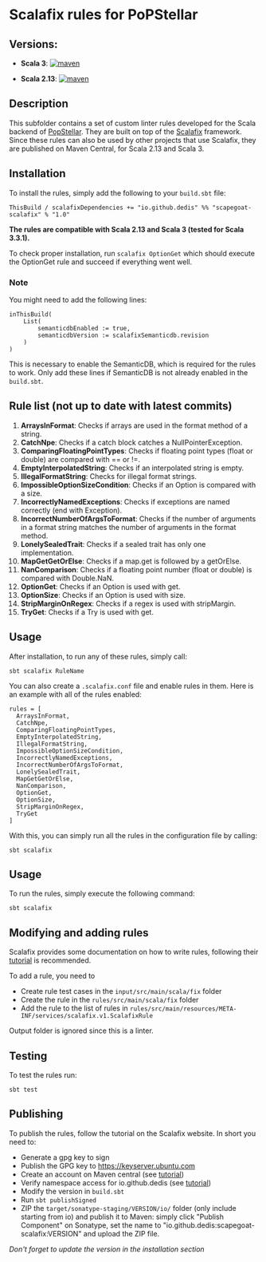 # Scalafix rules for PoPStellar

## Versions:

* **Scala 3**:
[![maven](https://img.shields.io/maven-central/v/io.github.dedis/scapegoat-scalafix_3)](https://search.maven.org/artifact/io.github.dedis/scapegoat-scalafix_3)


* **Scala 2.13**:
[![maven](https://img.shields.io/maven-central/v/io.github.dedis/scapegoat-scalafix_2.13)](https://search.maven.org/artifact/io.github.dedis/scapegoat-scalafix_2.13)

[version]: 1.0
## Description
This subfolder contains a set of custom linter rules developed for the Scala backend of [PopStellar](https://github.com/dedis/popstellar).
They are built on top of the [Scalafix](https://scalacenter.github.io/scalafix/) framework.
Since these rules can also be used by other projects that use Scalafix, they are published on Maven Central, for Scala 2.13 and Scala 3.

## Installation

To install the rules, simply add the following to your `build.sbt` file:
```
ThisBuild / scalafixDependencies += "io.github.dedis" %% "scapegoat-scalafix" % "1.0"
```

**The rules are compatible with Scala 2.13 and Scala 3 (tested for Scala 3.3.1).**

To check proper installation, run `scalafix OptionGet` which should execute the OptionGet rule and succeed if everything went well.

### Note
You might need to add the following lines:
```
inThisBuild(
    List(
        semanticdbEnabled := true,
        semanticdbVersion := scalafixSemanticdb.revision
    )
)
```

This is necessary to enable the SemanticDB, which is required for the rules to work. Only add these lines if SemanticDB is not already enabled in the `build.sbt`.

## Rule list (not up to date with latest commits)
1. **ArraysInFormat**: Checks if arrays are used in the format method of a string.
2. **CatchNpe**: Checks if a catch block catches a NullPointerException.
3. **ComparingFloatingPointTypes**: Checks if floating point types (float or double) are compared with == or !=.
4. **EmptyInterpolatedString**: Checks if an interpolated string is empty.
5. **IllegalFormatString**: Checks for illegal format strings.
6. **ImpossibleOptionSizeCondition**: Checks if an Option is compared with a size.
7. **IncorrectlyNamedExceptions**: Checks if exceptions are named correctly (end with Exception).
8. **IncorrectNumberOfArgsToFormat**: Checks if the number of arguments in a format string matches the number of arguments in the format method.
9. **LonelySealedTrait**: Checks if a sealed trait has only one implementation.
10. **MapGetGetOrElse**: Checks if a map.get is followed by a getOrElse.
11. **NanComparison**: Checks if a floating point number (float or double) is compared with Double.NaN.
12. **OptionGet**: Checks if an Option is used with get.
13. **OptionSize**: Checks if an Option is used with size.
14. **StripMarginOnRegex**: Checks if a regex is used with stripMargin.
15. **TryGet**: Checks if a Try is used with get.

## Usage

After installation, to run any of these rules, simply call:
```
sbt scalafix RuleName
```

You can also create a `.scalafix.conf` file and enable rules in them. Here is an example with all of the rules enabled:
```
rules = [
  ArraysInFormat,
  CatchNpe,
  ComparingFloatingPointTypes,
  EmptyInterpolatedString,
  IllegalFormatString,
  ImpossibleOptionSizeCondition,
  IncorrectlyNamedExceptions,
  IncorrectNumberOfArgsToFormat,
  LonelySealedTrait,
  MapGetGetOrElse,
  NanComparison,
  OptionGet,
  OptionSize,
  StripMarginOnRegex,
  TryGet
]
```

With this, you can simply run all the rules in the configuration file by calling:
```
sbt scalafix
```

## Usage

To run the rules, simply execute the following command:
```
sbt scalafix
```

## Modifying and adding rules

Scalafix provides some documentation on how to write rules, following their [tutorial](https://scalacenter.github.io/scalafix/docs/developers/tutorial.html) is recommended.

To add a rule, you need to
* Create rule test cases in the `input/src/main/scala/fix` folder
* Create the rule in the `rules/src/main/scala/fix` folder
* Add the rule to the list of rules in `rules/src/main/resources/META-INF/services/scalafix.v1.ScalafixRule`


Output folder is ignored since this is a linter.

## Testing

To test the rules run:
```
sbt test
```

## Publishing

To publish the rules, follow the tutorial on the Scalafix website.
In short you need to:
* Generate a gpg key to sign
* Publish the GPG key to https://keyserver.ubuntu.com
* Create an account on Maven central (see [tutorial](https://central.sonatype.org/register/central-portal/#choosing-a-namespace))
* Verify namespace access for io.github.dedis (see [tutorial](https://central.sonatype.org/register/namespace/#create-an-account))
* Modify the version in `build.sbt`
* Run `sbt publishSigned`
* ZIP the `target/sonatype-staging/VERSION/io/` folder (only include starting from io) and publish it to Maven:
simply click "Publish Component" on Sonatype, set the name to "io.github.dedis:scapegoat-scalafix:VERSION" and upload the ZIP file.

_Don't forget to update the version in the installation section_


